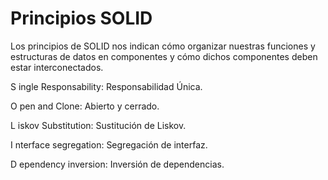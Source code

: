 # Principios SOLID

Los principios de SOLID nos indican cómo organizar nuestras funciones y estructuras de datos en componentes y cómo dichos componentes deben estar interconectados.

S ingle Responsability: Responsabilidad Única.

O pen and Clone: Abierto y cerrado.

L iskov Substitution: Sustitución de Liskov.

I nterface segregation: Segregación de interfaz.

D ependency inversion: Inversión de dependencias.